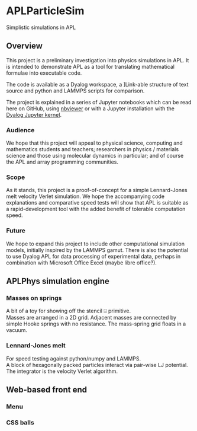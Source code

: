 # APLParticleSim
Simplistic simulations in APL

## Overview
This project is a preliminary investigation into physics simulations in APL. It is intended to demonstrate APL as a tool for translating mathematical formulae into executable code.

The code is available as a Dyalog workspace, a ]Link-able structure of text source and python and LAMMPS scripts for comparison.

The project is explained in a series of Jupyter notebooks which can be read here on GitHub, using [nbviewer](https://nbviewer.jupyter.org/) or with a Jupyter installation with the [Dyalog Jupyter kernel](https://github.com/Dyalog/dyalog-jupyter-kernel).
### Audience
We hope that this project will appeal to physical science, computing and mathematics students and teachers; researchers in physics / materials science and those using molecular dynamics in particular; and of course the APL and array programming communities.
### Scope
As it stands, this project is a proof-of-concept for a simple Lennard-Jones melt velocity Verlet simulation. We hope the accompanying code explanations and comparative speed tests will show that APL is suitable as a rapid-development tool with the added benefit of tolerable computation speed.
### Future
We hope to expand this project to include other computational simulation models, initially inspired by the LAMMPS gamut. There is also the potential to use Dyalog APL for data processing of experimental data, perhaps in combination with Microsoft Office Excel (maybe libre office?).
## APLPhys simulation engine
### Masses on springs
A bit of a toy for showing off the stencil ⌺ primitive.  
Masses are arranged in a 2D grid. Adjacent masses are connected by simple Hooke springs with no resistance. The mass-spring grid floats in a vacuum.  
### Lennard-Jones melt
For speed testing against python/numpy and LAMMPS.  
A block of hexagonally packed particles interact via pair-wise LJ potential. The integrator is the velocity Verlet algorithm. 
## Web-based front end
### Menu
### CSS balls
